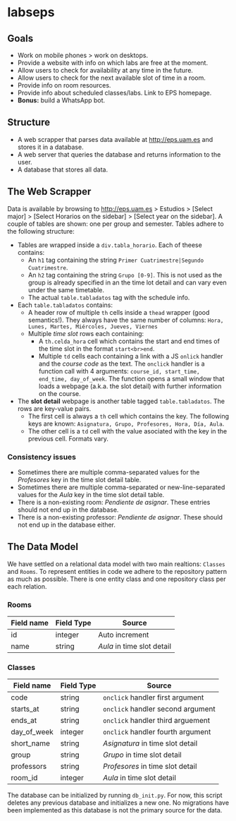 # labseps

## Goals

* Work on mobile phones > work on desktops.
* Provide a website with info on which labs are free at the moment.
* Allow users to check for availability at any time in the future.
* Allow users to check for the next available slot of time in a room.
* Provide info on room resources.
* Provide info about scheduled classes/labs. Link to EPS homepage.
* **Bonus:** build a WhatsApp bot.

## Structure

* A web scrapper that parses data available at http://eps.uam.es and stores it in a database.
* A web server that queries the database and returns information to the user.
* A database that stores all data.

## The Web Scrapper

Data is available by browsing to http://eps.uam.es > Estudios > [Select major] > [Select Horarios on the sidebar] > [Select year on the sidebar]. A couple of tables are shown: one per group and semester. Tables adhere to the following structure:
* Tables are wrapped inside a `div.tabla_horario`. Each of theese contains:
  * An `h1` tag containing the string `Primer Cuatrimestre|Segundo Cuatrimestre`.
  * An `h2` tag containing the string `Grupo [0-9]`. This is not used as the group is already specified in an the time lot detail and can vary even under the same timetable.
  * The actual `table.tabladatos` tag with the schedule info.
* Each `table.tabladatos` contains:
  * A header row of multiple `th` cells inside a `thead` wrapper (good semantics!). They always have the same number of columns: `Hora, Lunes, Martes, Miércoles, Jueves, Viernes`
  * Multiple *time slot* rows each containing:
    * A `th.celda_hora` cell which contains the start and end times of the time slot in the format `start<br>end`.
    * Multiple `td` cells each containing a link with a JS `onlick` handler and the *course code* as the text. The `onclick` handler is a function call with 4 arguments: `course_id, start_time, end_time, day_of_week`. The function opens a small window that loads a webpage (a.k.a. the slot detail) with further information on the course.
* The **slot detail** webpage is another table tagged `table.tabladatos`. The rows are key-value pairs.
  * The first cell is always a `th` cell which contains the key. The following keys are known: `Asignatura, Grupo, Profesores, Hora, Día, Aula`.
  * The other cell is a `td` cell with the value asociated with the key in the previous cell. Formats vary.

### Consistency issues

* Sometimes there are multiple comma-separated values for the *Profesores* key in the time slot detail table.
* Sometimes there are multiple comma-separated or new-line-separated values for the *Aula* key in the time slot detail table.
* There is a non-existing room: *Pendiente de asignar*. These entries should not end up in the database.
* There is a non-existing professor: *Pendiente de asignar*. These should not end up in the database either.

## The Data Model

We have settled on a relational data model with two main realtions: `Classes`
and `Rooms`. To represent entities in code we adhere to the repository pattern
as much as possible. There is one entity class and one repository class per
each relation.

### Rooms

Field name  | Field Type   | Source
----------- | ------------ | -------
id          | integer      | Auto increment
name        | string       | *Aula* in time slot detail


### Classes

Field name  | Field Type   | Source
----------- | ------------ | -------
code        | string       | `onclick` handler first argument
starts_at   | string       | `onclick` handler second argument
ends_at     | string       | `onclick` handler third arguement
day_of_week | integer      | `onclick` handler fourth argument
short_name  | string       | *Asignatura* in time slot detail
group       | string       | *Grupo* in time slot detail
professors  | string       | *Profesores* in time slot detail
room_id     | integer      | *Aula* in time slot detail

The database can be initialized by running `db_init.py`. For now, this script
deletes any previous database and initializes a new one. No migrations have
been implemented as this database is not the primary source for the data.
